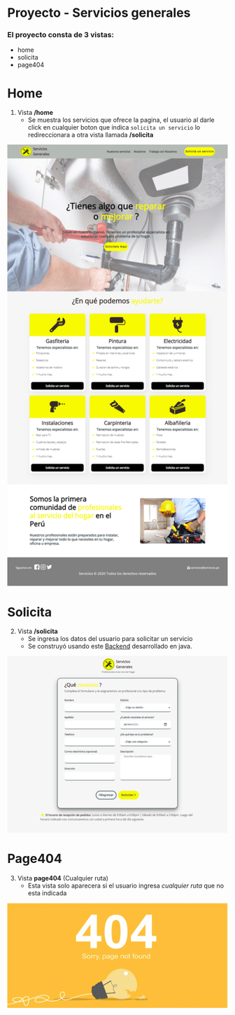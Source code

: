 
# Proyecto - Servicios generales
### El proyecto consta de 3 vistas:
- home
- solicita
- page404

# Home
1. Vista **/home** 
   - Se muestra los servicios que ofrece la pagina, el usuario al darle click en cualquier boton que indica `solicita un servicio` lo redireccionara a otra vista llamada **/solicita**
   
![Home](screencapture-localhost-8081-home.png)



# Solicita
2. Vista **/solicita** 
   - Se ingresa los datos del usuario para solicitar un servicio 
   - Se construyó usando este [Backend](https://github.com/VanessaMMH/Backend) desarrollado en java.

![Solicita](screencapture-localhost-8081-solicita.png)


# Page404
3. Vista **page404** (Cualquier ruta)
   - Esta vista solo aparecera si el usuario ingresa *cualquier ruta* que no esta indicada
   
![Page404](Page404.png)
